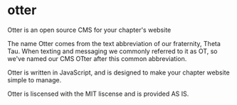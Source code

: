 # otter
Otter is an open source CMS for your chapter's website

The name Otter comes from the text abbreviation of our fraternity, Theta Tau. When texting and messaging we commonly referred to it as OT, so we've named our CMS OTter after this common abbreviation.

Otter is written in JavaScript, and is designed to make your chapter website simple to manage.

Otter is liscensed with the MIT liscense and is provided AS IS.
